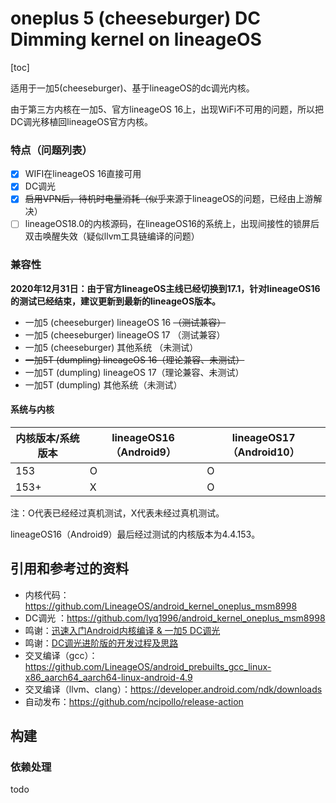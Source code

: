 # oneplus 5 (cheeseburger) DC Dimming  kernel on lineageOS

[toc]

适用于一加5(cheeseburger)、基于lineageOS的dc调光内核。

由于第三方内核在一加5、官方lineageOS 16上，出现WiFi不可用的问题，所以把DC调光移植回lineageOS官方内核。


### 特点（问题列表）

- [x] WIFI在lineageOS 16直接可用
- [x] DC调光
- [x] ~~启用VPN后，待机时电量消耗（似乎来~~源于lineageOS的问题，已经由上游解决）
- [ ] lineageOS18.0的内核源码，在lineageOS16的系统上，出现间接性的锁屏后双击唤醒失效（疑似llvm工具链编译的问题）

### 兼容性

**2020年12月31日：由于官方lineageOS主线已经切换到17.1，针对lineageOS16的测试已经结束，建议更新到最新的lineageOS版本。** 

- 一加5 (cheeseburger) lineageOS 16 ~~（测试兼容）~~
- 一加5 (cheeseburger) lineageOS 17 （测试兼容）
- 一加5 (cheeseburger) 其他系统 （未测试）
- ~~一加5T (dumpling) lineageOS 16（理论兼容、未测试）~~
- 一加5T (dumpling) lineageOS 17（理论兼容、未测试）
- 一加5T (dumpling) 其他系统（未测试）

#### 系统与内核

| 内核版本/系统版本 | lineageOS16（Android9） | lineageOS17（Android10） |
| ----------------- | ----------------------- | ------------------------ |
| 153               | O                       | O                        |
| 153+              | X                       | O                        |

注：O代表已经经过真机测试，X代表未经过真机测试。

lineageOS16（Android9）最后经过测试的内核版本为4.4.153。

## 引用和参考过的资料

* 内核代码：https://github.com/LineageOS/android_kernel_oneplus_msm8998
* DC调光 ：https://github.com/lyq1996/android_kernel_oneplus_msm8998
* 鸣谢：[迅速入门Android内核编译 & 一加5 DC调光](https://makiras.org/archives/173?amp)
* 鸣谢：[DC调光进阶版的开发过程及思路](https://www.akr-developers.com/d/273)
* 交叉编译（gcc）：https://github.com/LineageOS/android_prebuilts_gcc_linux-x86_aarch64_aarch64-linux-android-4.9
* 交叉编译（llvm、clang）：https://developer.android.com/ndk/downloads
* 自动发布：https://github.com/ncipollo/release-action

## 构建

### 依赖处理

todo